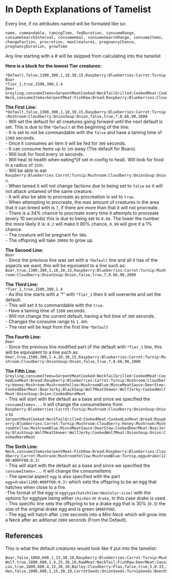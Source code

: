 # In Depth Explanations of Tamelist

Every line, if no attributes named will be formated like so:

`name, commandable, tamingTime, fedDuration, consumeRange, consumeSearchInterval, consumeHeal, consumeSearchRange, consumeItems, changeFaction, procretion, maxCreatures, pregnancyChance, pregnancyDuration, growTime`

Any line starting with a # will be skipped from calculating into the tamelist

__Here is a block for the lowest Tier creatures:__

    *Default,false,1300,300,1,10,30,15,Raspberry:Blueberries:Carrot:Turnip:Mushroom:Cloudberry:OnionSoup:Onion,false,true,7,0.66,90,2000
    Boar
    *Tier_1,true,1500,300,1.4
    Deer
    Greyling,consumeItems=SerpentMeatCooked:NeckTailGrilled:CookedMeat:CookedLoxMeat:Bread:Raspberry:Blueberries:Carrot:Turnip:Mushroom:Cloudberry:Honey:Mushroom:MushroomYellow:MushroomBlue:MinceMeatSauce:DeerStew:CookedDeerMeat:BoarJerky:BlackSoup:WolfMeatSkewer:WolfJerky:CookedWolfMeat:OnionSoup:Onion:CookedHareMeat
    Neck,consumeItems=SerpentMeat:FishRaw:Bread:Raspberry:Blueberries:Cloudberry:Carrot:Mushroom:MushroomYellow:MushroomBlue:Turnip,egg=drake(1200:#00FF00:0.3)
__The First Line:__  
`*Default,false,1300,300,1,10,30,15,Raspberry:Blueberries:Carrot:Turnip:Mushroom:Cloudberry:OnionSoup:Onion,false,true,7,0.66,90,2000`  
\- Will set the default for all creatures going forward until the next default is set. This is due to the `*Default` at the beginning of the line:  
\- It is set to not be commandable with the `false` and have a taming time of `1300` seconds.  
\- Once it consumes an item it will be fed for `300` seconds.  
\- It can consume items up to `1`m away (The default for Boars).  
\- Will look for food every `10` seconds.  
\- Will heal `30` health when eating*(if set in config to heal). Will look for food in a radius of `15`m.  
\- Will be able to eat `Raspberry:Blueberries:Carrot:Turnip:Mushroom:Cloudberry:OnionSoup:Onion`.  
\- When tamed it will not change factions due to being set to `false` so it will not attack untamed of the same creature.  
\- It will also be able to procreate as procreation is set to `true`.  
\- When attempting to procreate, the max amount of creatures in the area that it can breed with is `7`, if there are more than that it will not procreate.  
\- There is a 34% chance to procreate every time it attempts to procreate (every 10 seconds) this is due to being set to `0.66`. The lower the number the more likely it is: `0.2` will make it 80% chance, `0.99` will give it a 1% chance.  
\- The creature will be pregnant for `90`s.  
\- The offspring will take `2000`s to grow up.

__The Second Line:__  
`Boar`  
\- Since the previous line was set with a `*Default` line and all it has of the aspects we want, this will be equivalent to a line such as:  
`Boar,true,1300,300,1,10,30,15,Raspberry:Blueberries:Carrot:Turnip:Mushroom:Cloudberry:OnionSoup:Onion,false,true,7,0.66,90,2000`  

__The Third Line:__  
`*Tier_1,true,1500,300,1.4`  
\- As this line starts with a '*' with `*Tier_1` then it will overwrite and set the default.  
\- This will set it to commandable with the `true`.  
\- Have a taming time of `1500` seconds.  
\- Will not change the current default, having a fed time of `300` seconds.  
\- Changes the consume range to `1.4`m.  
\- The rest will be kept from the first line `*Default`  

__The Fourth Line:__  
`Deer`  
\- Since the previous line modified part of the default with `*Tier_1` line, this will be equivalent to a line such as:  
`Deer,true,1500,300,1.4,10,30,15,Raspberry:Blueberries:Carrot:Turnip:Mushroom:Cloudberry:OnionSoup:Onion,false,true,7,0.66,90,2000`  

__The Fifth Line:__  
`Greyling,consumeItems=SerpentMeatCooked:NeckTailGrilled:CookedMeat:CookedLoxMeat:Bread:Raspberry:Blueberries:Carrot:Turnip:Mushroom:Cloudberry:Honey:Mushroom:MushroomYellow:MushroomBlue:MinceMeatSauce:DeerStew:CookedDeerMeat:BoarJerky:BlackSoup:WolfMeatSkewer:WolfJerky:CookedWolfMeat:OnionSoup:Onion:CookedHareMeat`  
\- This will start with the default as a base and since we specified the `consumeItems=...` it will change the consumeItems from `Raspberry:Blueberries:Carrot:Turnip:Mushroom:Cloudberry:OnionSoup:Onion` to `SerpentMeatCooked:NeckTailGrilled:CookedMeat:CookedLoxMeat:Bread:Raspberry:Blueberries:Carrot:Turnip:Mushroom:Cloudberry:Honey:Mushroom:MushroomYellow:MushroomBlue:MinceMeatSauce:DeerStew:CookedDeerMeat:BoarJerky:BlackSoup:WolfMeatSkewer:WolfJerky:CookedWolfMeat:OnionSoup:Onion:CookedHareMeat`  
 
__The Sixth Line:__  
`Neck,consumeItems=SerpentMeat:FishRaw:Bread:Raspberry:Blueberries:Cloudberry:Carrot:Mushroom:MushroomYellow:MushroomBlue:Turnip,egg=drake(1200:#00FF00:0.3)`  
\- This will start with the default as a base and since we specified the `consumeItems=...` it will change the consumeItems  
\- The special aspect `egg` is also specified with the part `egg=drake(1200:#00FF00:0.3)` which sets the offspring to be an egg that hatches when close to a fire.  
\-The format of the egg is `eggtype(hatchtime:HexColor:size)` with the options for eggtype being either `chicken` or `drake`, in this case drake is used.  
\- This specific line sets the offspring to be a drake egg that is 30% (`0.3`) the size of the original drake egg and is green (`#00FF00`).  
\- The egg will hatch after `1200` seconds into a *Mini Neck* which will grow into a Neck after an aditional `2000` seconds (From the Default).  


## References
This is what the default creatures would look like if put into the tamelist:

    Boar,false,1800,600,1,15,30,10,Raspberry:Blueberries:Carrot:Turnip:Mushroom:Onion,false,true,5,0.33,60,3000
    Wolf,true,1800,600,1.4,15,30,10,RawMeat:NeckTail:FishRaw:DeerMeat:Sausages:LoxMeat,false,true,4,0.33,60,3000
    Lox,true,1800,600,4,15,30,10,Barley:Cloudberry:Flax,false,true,5,0.33,120,6000,size=2
    Hen,false,1800,600,1,15,30,10,CarrotSeeds:OnionSeeds:TurnipSeeds:BeechSeeds:BirchSeeds:Barley:Dandelion,false,true,5,0.33,60,3000,specificOffspring=Hen(Chicken:100)
    
    
    
    
    
    
    
    
    
    
    
    
